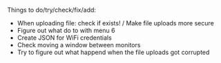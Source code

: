 Things to do/try/check/fix/add:

- When uploading file: check if exists! / Make file uploads more secure
- Figure out what do to with menu 6
- Create JSON for WiFi credentials
- Check moving a window between monitors
- Try to figure out what happend when the file uploads got corrupted